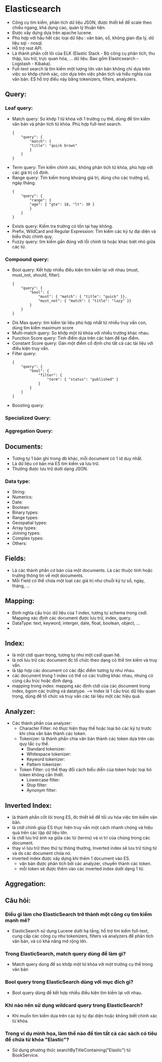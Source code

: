 # Elasticsearch

- Công cụ tìm kiếm, phân tích dữ liệu JSON, được thiết kế để scale theo chiều ngang, khả dụng cao, quản lý thuận tiện.
- Được xây dựng dựa trên apache lucene.
- Phù hợp với hầu hết các loại dữ liệu : văn bản, số, không gian địa lý, dữ liệu sql - nosql.
- Hỗ trợ rest API.
- Là thành phần cốt lõi của ELK (Elastic Stack - Bộ công cụ phân tích, thu thập, lưu trữ, trực quan hóa, ... dữ liệu. Bao gồm Elasticsearch - Logstash - Kibaka).
- Full-text search là tìm kiếm một lượng lớn văn bản không chỉ dựa trên việc so khớp chính xác, còn dựa trên việc phân tích và hiểu nghĩa của văn bản. ES hỗ trợ điều này bằng tokenizers, filters, analyzers.


## Query:

### Leaf query:

- Match query: So khớp 1 từ khóa với 1 trường cụ thể, dùng để tìm kiếm văn bản và phân tích từ khóa. Phù hợp full-text search.
	```
	{
		"query": {
			"match": {
			"title": "quick brown"
			}
		}
	}
	```
- Term query: Tìm kiếm chính xác, không phân tích từ khóa, phù hợp với các giá trị cố định.
- Range query: Tìm kiếm trong khoảng giá trị, dùng cho các trường số, ngày tháng.
	```
	{
		"query": {
			"range": {
			"age": { "gte": 18, "lt": 30 }
			}
		}
	}
	```
- Exists query: Kiếm tra trường có tồn tại hay không.
- Prefix, WildCard and Regular Expression: Tìm kiếm các ký tự đại diện và biểu thức chính quy.
- Fuzzy query: tìm kiếm gần đúng với lỗi chính tả hoặc khác biệt nhỏ giữa các từ.

### Compound query:

- Bool query: Kết hợp nhiều điều kiện tìm kiếm lại với nhau (must, must_not, should, filter).
	```
	{
		"query": {
			"bool": {
				"must": { "match": { "title": "quick" }},
				"must_not": { "match": { "title": "lazy" }}
			}
		}
	}
	```
- Dis Max query: tìm kiếm tài liệu phù hợp nhất từ nhiều truy vấn con, dùng tìm kiếm maximum score
- Multi-match query: So khớp một từ khóa với nhiều trường khác nhau.
- Function Score query: Tính điểm dựa trên các hàm để tạo điểm.
- Constant Score query: Gán một điểm cố định cho tất cả các tài liệu với điều kiện truy vấn.
- Filter query:
	```
	{
		"query": {
			"bool": {
				"filter": {
					"term": { "status": "published" }
				}
			}
		}
	}
	```
- Boosting query:

### Specialized Query:

### Aggregation Query:

## Documents:
- Tương tự 1 bản ghi trong db khác, mỗi document có 1 id duy nhất.
- Là dữ liệu cơ bản mà ES tìm kiếm và lưu trữ.
- Thường được lưu trữ dưới dạng JSON.
### Data type:
- String:
- Numerics:
- Date:
- Boolean:
- Binary types:
- Range types:
- Geospatial types:
- Array types:
- Joining types:
- Complex types:
- Others:

## Fields:
- Là các thành phần cơ bản của một documents. Là các thuộc tính hoặc trường thông tin về một documents.
- Mỗi Field có thể chứa một loạt các giá trị như chuỗi ký tự số, ngày, tháng, ...


## Mapping:
- Định nghĩa cấu trúc dữ liệu của 1 index, tương tự schema trong csdl. Mapping xác định các document được lưu trữ, index, query.
- DataType: text, keyword, interger, date, float, boolean, object, ...
-


## Index:
- là một ctdl quan trọng, tương tự như một csdl quan hệ.
- là nơi lưu trữ các document đc tổ chức theo dạng có thể tim kiếm và truy vấn.
- là tập hợp các document có các đặc điểm tương tự như nhau.
- các document trong 1 index có thể có các trường khác nhau, nhưng có cùng cấu trúc hoặc định dạng.
- mapping trong index: mapping xác định ctdl của các document trong index, bgom các trường và datatype.
--> Index là 1 cấu trúc dữ liệu quan trọng, dùng để tổ chức và truy vấn các tài liệu một các hiệu quả.

## Analyzer:
- Các thành phần của analyzer:
	- Character Filter: nó thực hiện thay thế hoặc loại bỏ các ký tự trước khi chia văn bản thành các token.
	- Tokenizer: là thành phần chia văn bản thành các token dựa trên các quy tắc cụ thể.
		- Standard tokenizer:
		- Whitespace tokenizer:
		- Keyword tokenizer:
		- Pattern tokenizer:
	- Token Filter: có thể thay đổi cách biểu diễn của token hoặc loại bỏ token không cần thiết.
		- Lowercase filter:
		- Stop filter:
		- Aynonym filter:


## Inverted Index:
- là thành phần cốt lõi trong ES, đc thiết kế để tối ưu hóa việc tìm kiếm văn bản.
- là ctdl chính giúp ES thực hiện truy vấn một cách nhanh chóng và hiệu quả trên các tập dữ liệu lớn.
- là ctdl lưu trữ ánh xạ giữa các từ (terms) và vị trí của chúng trong các document.
- thay vì lưu trữ theo thứ tự thông thường, Inverted index sẽ lưu trữ từng từ và ds các document chứa nó.
- inverted index được xây dựng khi thêm 1 document vào ES.
	- văn bản được phân tích bởi các analyzer, chuyển thành các token.
	- mỗi token sẽ được thêm vào các inverted index dưới dạng 1 từ.


## Aggregation:







## Câu hỏi:
### Điều gì làm cho ElasticSearch trở thành một công cụ tìm kiếm mạnh mẽ?
- ElasticSearch sử dụng Lucene dưới hạ tầng, hỗ trợ tìm kiếm full-text, cung cấp các công cụ như tokenizers, filters và analyzers để phân tích văn bản, và có khả năng mở rộng lớn.

### Trong ElasticSearch, match query dùng để làm gì?
- Match query dùng để so khớp một từ khóa với một trường cụ thể trong văn bản

### Bool query trong ElasticSearch dùng với mục đích gì?
- Bool query dùng để kết hợp nhiều điều kiện tìm kiếm lại với nhau.

### Khi nào nên sử dụng wildcard query trong ElasticSearch?
- Khi muốn tìm kiếm dựa trên các ký tự đại diện hoặc không biết chính xác từ khóa.

### Trong ví dụ minh họa, làm thế nào để tìm tất cả các sách có tiêu đề chứa từ khóa "Elastic"?
- Sử dụng phương thức searchByTitleContaining("Elastic") từ BookService.

